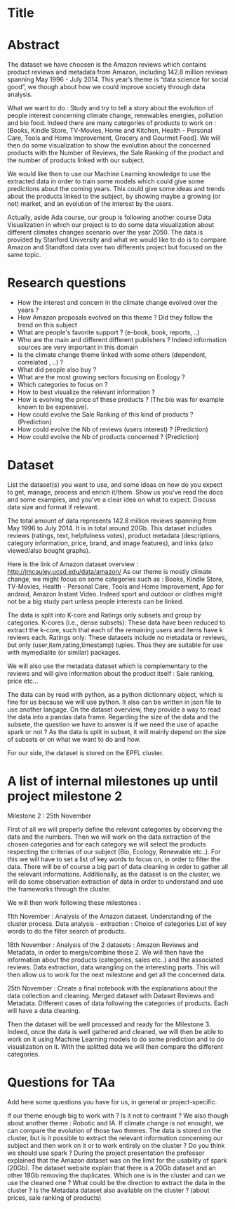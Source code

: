 # Title

# Abstract

The dataset we have choosen is the Amazon reviews which contains product reviews and metadata from Amazon, including 142.8 million reviews spanning May 1996 - July 2014. This year’s theme is “data science for social good”, we though about how we could improve society through data analysis.

What we want to do : Study and try to tell a story about the evolution of people interest concerning climate change, renewables energies, pollution and bio food. Indeed there are many categories of products to work on : [Books, Kindle Store, TV-Movies, Home and Kitchen, Health - Personal Care, Tools and Home Improvement, Grocery and Gourmet Food]. We will then do some visualization to show the evolution about the concerned products with the Number of Reviews, the Sale Ranking of the product and the number of products linked with our subject. 

We would like then to use our Machine Learning knowledge to use the extracted data in order to train some models which could give some predictions about the coming years. This could give some ideas and trends about the products linked to the subject, by showing maybe a growing (or not) market, and an evolution of the interest by the users. 

Actually, aside Ada course, our group is following another course Data Visualization in which our project is to do some data visualization about different climates changes scenario over the year 2050. The data is provided by Stanford University and what we would like to do is to compare Amazon and Standford data over two differents project but focused on the same topic.


# Research questions
- How the interest and concern in the climate change evolved over the years ?
- How Amazon proposals evolved on this theme ? Did they follow the trend on this subject
- What are people's favorite support ? (e-book, book, reports, ..)
- Who are the main and different different publishers ? Indeed information sources are very important in this domain
- Is the climate change theme linked with some others (dependent, correlated , ..) ? 
- What did people also buy ?
- What are the most growing sectors focusing on Ecology ? 
- Which categories to focus on ?
- How to best visualize  the relevant information ? 
- How is evolving the price of these products ? (The bio was for example known to be expensive).
- How could evolve the Sale Ranking of this kind of products ? (Prediction)
- How could evolve the Nb of reviews (users interest) ? (Prediction)
- How could evolve the Nb of products concerned ? (Prediction)

# Dataset
List the dataset(s) you want to use, and some ideas on how do you expect to get, manage, process and enrich it/them. Show us you've read the docs and some examples, and you've a clear idea on what to expect. Discuss data size and format if relevant.

The total amount of data represents 142.8 million reviews spanning from May 1996 to July 2014. It is in total around 20Gb. This dataset includes reviews (ratings, text, helpfulness votes), product metadata (descriptions, category information, price, brand, and image features), and links (also viewed/also bought graphs).

Here is the link of Amazon dataset overview : http://jmcauley.ucsd.edu/data/amazon/
As our theme is mostly climate change, we might focus on some categories such as :  Books, Kindle Store, TV-Movies, Health - Personal Care, Tools and Home Improvement, App for android, Amazon Instant Video. Indeed sport and outdoor or clothes might not be a big study part unless people interests can be linked. 

The data is split into K-core and Ratings only subsets and group by categories. 
K-cores (i.e., dense subsets): These data have been reduced to extract the k-core, such that each of the remaining users and items have k reviews each.
Ratings only: These datasets include no metadata or reviews, but only (user,item,rating,timestamp) tuples. Thus they are suitable for use with mymedialite (or similar) packages.

We will also use the metadata dataset which is complementary to the reviews and will give information about the product itself : Sale ranking, price etc...

The data can by read with python, as a python dictionnary object, which is fine for us because we will use python. It also can be written in json file to use another langage. On the dataset overview, they provide a way to read the data into a pandas data frame.
Regarding the size of the data and the subsete, the question we have to answer is if we need the use of apache spark or not ? As the data is split in subset, it will mainly depend on the size of subsets or on what we want to do and how.
 
 For our side, the dataset is stored on the EPFL cluster. 

# A list of internal milestones up until project milestone 2

Milestone 2 : 25th November

First of all we will properly define the relevant categories by observing the data and the numbers.
Then we will work on the data extraction of the chosen categories and for each category we will select the products respecting the criterias of our subject (Bio, Ecology, Renewable etc..). 
For this we will have to set a list of key words to focus on, in order to filter the data.
There will be of course a big part of data cleaning in order to gather all the relevant informations. 
Additionally, as the dataset is on the cluster, we will do some observation extraction of data in order to understand and use the frameworks through the cluster. 

We will then work following these milestones : 

11th November : 
Analysis of the Amazon dataset. Understanding of the cluster process. 
Data analysis - extraction : Choice of categories
List of key words to do the fliter search of products. 

18th November : 
Analysis of the 2 datasets : Amazon Reviews and Metadata, in order to merge/combine these 2. We will then have the information about the products (categories, sales etc..) and the associated reviews. 
Data extraction, data wrangling on the interesting parts.
This will then allow us to work for the next milestone and get all the concerned data.

25th November : 
Create a final notebook with the explanations about the data collection and cleaning. 
Merged dataset with Dataset Reviews and Metadata.
Different cases of data following the categories of products. Each will have a data cleaning.

Then the dataset will be well processed and ready for the Milestone 3.
Indeed, once the data is well gathered and cleaned, we will then be able to work on it using Machine Learning models to do some prediction and to do visualization on it. With the splitted data we will then compare the different categories. 

# Questions for TAa
Add here some questions you have for us, in general or project-specific.

If our theme enough big to work with ? Is it not to contraint ?
We also though about another theme : Robotic and IA. If climate change is not enought, we can compare the evolution of those two themes.
The data is stored on the cluster, but is it possible to extract the relevant information concerning our subject and then work on it or to work entirely on the cluster ? 
Do you think we should use spark ? During the project presentation the professor explained that the Amazon dataset was on the limit for the usability of spark (20Gb).
The dataset website explain that there is a 20Gb dataset and an other 18Gb removing the duplicates. Which one is in the cluster and can we use the cleaned one ? 
What could be the direction to extract the data in the cluster ? 
Is the Metadata dataset also available on the cluster ? (about prices, sale ranking of products)
